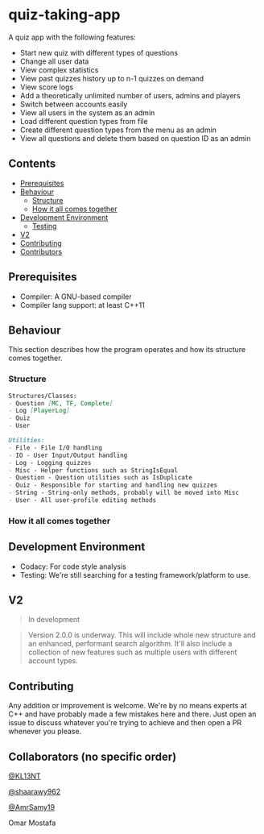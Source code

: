 # quiz-taking-app

A quiz app with the following features: 

-   Start new quiz with different types of questions 
-   Change all user data
-   View complex statistics
-   View past quizzes history up to n-1 quizzes on demand
-   View score logs 
-   Add a theoretically unlimited number of users, admins and players
-   Switch between accounts easily
-   View all users in the system as an admin
-   Load different question types from file
-   Create different question types from the menu as an admin
-   View all questions and delete them based on question ID as an admin

## Contents

-   [Prerequisites](#Prerequisites)
-   [Behaviour](#Behaviour)
    -   [Structure](#Structure)
    -   [How it all comes together](#How-it-all-comes-together)
-   [Development Environment](#Development-Environment)
    -   [Testing](#Testing)
-   [V2](#V2)
-   [Contributing](#Contributing)
-   [Contributors](#Contributors)

## Prerequisites

-   Compiler: A GNU-based compiler
-   Compiler lang support: at least C++11

## Behaviour

This section describes how the program operates and how its structure comes together.

### Structure

```md
Structures/Classes:
- Question [MC, TF, Complete]
- Log [PlayerLog]
- Quiz
- User
```

```md
Utilities:
- File - File I/O handling
- IO - User Input/Output handling
- Log - Logging quizzes
- Misc - Helper functions such as StringIsEqual
- Question - Question utilities such as IsDuplicate
- Quiz - Responsible for starting and handling new quizzes
- String - String-only methods, probably will be moved into Misc
- User - All user-profile editing methods
```

### How it all comes together

## Development Environment

-   Codacy: For code style analysis
-   Testing: We're still searching for a testing framework/platform to use. 

## V2

> In development

> Version 2.0.0 is underway. This will include whole new structure and an enhanced, performant search algorithm. It'll also include a collection of new features such as multiple users with different account types. 

## Contributing

Any addition or improvement is welcome. We're by no means experts at C++ and have probably made a few mistakes here and there. Just open an issue to discuss whatever you're trying to achieve and then open a PR whenever you please. 

## Collaborators (no specific order)

[@KL13NT](https://github.com/KL13NT)

[@shaarawy962](https://github.com/shaarawy962)

[@AmrSamy19](https://github.com/AmrSamy19)

Omar Mostafa
